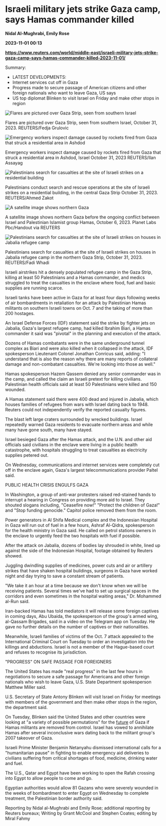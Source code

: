 # Israeli military jets strike Gaza camp, says Hamas commander killed
**Nidal Al-Mughrabi, Emily Rose**

**2023-11-01 00:13**

**https://www.reuters.com/world/middle-east/israeli-military-jets-strike-gaza-camp-says-hamas-commander-killed-2023-11-01/**

Summary:

*   LATEST DEVELOPMENTS:
*   Internet services cut off in Gaza
*   Progress made to secure passage of American citizens and other foreign nationals who want to leave Gaza, US says
*   US top diplomat Blinken to visit Israel on Friday and make other stops in region

![Flares are pictured over Gaza Strip, seen from southern Israel](https://www.reuters.com/resizer/ViSG6I15U9hvlkJhQRMXMNdOQY8=/1920x0/filters:quality(80)/cloudfront-us-east-2.images.arcpublishing.com/reuters/P3NAX4YPIBOV3IFQQ3BTNEBJJA.jpg)

Flares are pictured over Gaza Strip, seen from southern Israel, October 31, 2023. REUTERS/Fedja Grulovic

![Emergency workers inspect damage caused by rockets fired from Gaza that struck a residential area in Ashdod](https://www.reuters.com/resizer/4yA8tywWhBDuTJDufMrnD1z8cE8=/1920x0/filters:quality(80)/cloudfront-us-east-2.images.arcpublishing.com/reuters/GBZR4KMDQBPKNKBLNZD22JBOSI.jpg)

Emergency workers inspect damage caused by rockets fired from Gaza that struck a residential area in Ashdod, Israel October 31, 2023 REUTERS/Ilan Assayag

![Palestinians search for casualties at the site of Israeli strikes on a residential building](https://www.reuters.com/resizer/wZVJ-FHDMfC3zFsiaDVQvcmRpsA=/1920x0/filters:quality(80)/cloudfront-us-east-2.images.arcpublishing.com/reuters/KBJGHT6YMFK3NN6EZASCTOI3TQ.jpg)

Palestinians conduct search and rescue operations at the site of Israeli strikes on a residential building, in the central Gaza Strip October 31, 2023. REUTERS/Ahmed Zakot

![A satellite image shows northern Gaza](https://www.reuters.com/resizer/3fYyUw1jt_IS3bw-X28syipAz3o=/1920x0/filters:quality(80)/cloudfront-us-east-2.images.arcpublishing.com/reuters/PJCYXWBVHVOSPEC7QIXK6OZVB4.jpg)

A satellite image shows northern Gaza before the ongoing conflict between Israel and Palestinian Islamist group Hamas, October 6, 2023. Planet Labs Pbc/Handout via REUTERS

![Palestinians search for casualties at the site of Israeli strikes on houses in Jabalia refugee camp](https://www.reuters.com/resizer/pwSfFfIvrkQGpNUTLRCpzZa4QP8=/1920x0/filters:quality(80)/cloudfront-us-east-2.images.arcpublishing.com/reuters/OFFXJFKI6BNFHBZ5HIXGMRKLXI.jpg)

Palestinians search for casualties at the site of Israeli strikes on houses in Jabalia refugee camp in the northern Gaza Strip, October 31, 2023. REUTERS/Fadi Whadi

Israeli airstrikes hit a densely populated refugee camp in the Gaza Strip, killing at least 50 Palestinians and a Hamas commander, and medics struggled to treat the casualties in the enclave where food, fuel and basic supplies are running scarce.

Israeli tanks have been active in Gaza for at least four days following weeks of air bombardments in retaliation for an attack by Palestinian Hamas militants on southern Israeli towns on Oct. 7 and the taking of more than 200 hostages.

An Israel Defense Forces (IDF) statement said the strike by fighter jets on Jabalia, Gaza's largest refugee camp, had killed Ibrahim Biari, a Hamas commander it said was "pivotal" in the planning and execution of the attack.

Dozens of Hamas combatants were in the same underground tunnel complex as Biari and were also killed when it collapsed in the attack, IDF spokesperson Lieutenant Colonel Jonathan Conricus said, adding: "I understand that is also the reason why there are many reports of collateral damage and non-combatant casualties. We're looking into those as well."

Hamas spokesperson Hazem Qassem denied any senior commander was in the camp, and called the claim an Israeli pretext for killing civilians. Palestinian health officials said at least 50 Palestinians were killed and 150 wounded.

A Hamas statement said there were 400 dead and injured in Jabalia, which houses families of refugees from wars with Israel dating back to 1948. Reuters could not independently verify the reported casualty figures.

The blast left large craters surrounded by wrecked buildings. Israel repeatedly warned Gaza residents to evacuate northern areas and while many have gone south, many have stayed.

Israel besieged Gaza after the Hamas attack, and the U.N. and other aid officials said civilians in the enclave were living in a public health catastrophe, with hospitals struggling to treat casualties as electricity supplies petered out.

On Wednesday, communications and internet services were completely cut off in the enclave again, Gaza's largest telecommunications provider Paltel said.

PUBLIC HEALTH CRISIS ENGULFS GAZA

In Washington, a group of anti-war protesters raised red-stained hands to interrupt a hearing in Congress on providing more aid to Israel. They shouted slogans including, "Ceasefire now!" "Protect the children of Gaza!" and "Stop funding genocide." Capitol police removed them from the room.

Power generators in Al Shifa Medical complex and the Indonesian Hospital in Gaza will run out of fuel in a few hours, Ashraf Al-Qidra, spokesperson for the health ministry in Gaza said. He called on petrol stations owners in the enclave to urgently feed the two hospitals with fuel if possible.

After the attack on Jabalia, dozens of bodies lay shrouded in white, lined up against the side of the Indonesian Hospital, footage obtained by Reuters showed.

Juggling dwindling supplies of medicines, power cuts and air or artillery strikes that have shaken hospital buildings, surgeons in Gaza have worked night and day trying to save a constant stream of patients.

"We take it an hour at a time because we don't know when we will be receiving patients. Several times we've had to set up surgical spaces in the corridors and even sometimes in the hospital waiting areas," Dr. Mohammed al-Run said.

Iran-backed Hamas has told mediators it will release some foreign captives in coming days, Abu Ubaida, the spokesperson of the group's armed wing, al-Qassam Brigades, said in a video on the Telegram app on Tuesday. He gave no further details on the number of captives or their nationalities.

Meanwhile, Israeli families of victims of the Oct. 7 attack appealed to the International Criminal Court on Tuesday to order an investigation into the killings and abductions. Israel is not a member of the Hague-based court and refuses to recognise its jurisdiction.

"PROGRESS" ON SAFE PASSAGE FOR FOREIGNERS

The United States has made "real progress" in the last few hours in negotiations to secure a safe passage for Americans and other foreign nationals who wish to leave Gaza, U.S. State Department spokesperson Matthew Miller said.

U.S. Secretary of State Antony Blinken will visit Israel on Friday for meetings with members of the government and then make other stops in the region, the department said.

On Tuesday, Blinken said the United States and other countries were looking at "a variety of possible permutations" for the [future](https://www.reuters.com/world/middle-east/blinken-says-us-others-exploring-options-future-gaza-after-hamas-2023-10-31/) of Gaza if Hamas militants are removed from control. Israel has vowed to annihilate Hamas after several inconclusive wars dating back to the militant group's 2007 takeover of Gaza.

Israeli Prime Minister Benjamin Netanyahu dismissed international calls for a "humanitarian pause" in fighting to enable emergency aid deliveries to civilians suffering from critical shortages of food, medicine, drinking water and fuel.

The U.S., Qatar and Egypt have been working to open the Rafah crossing into Egypt to allow people to come and go.

Egyptian authorities would allow 81 Gazans who were severely wounded in the weeks of bombardment to enter Egypt on Wednesday to complete treatment, the Palestinian border authority said.

Reporting by Nidal al-Mughrabi and Emily Rose; additional reporting by Reuters bureaux; Writing by Grant McCool and Stephen Coates; editing by Miral Fahmy